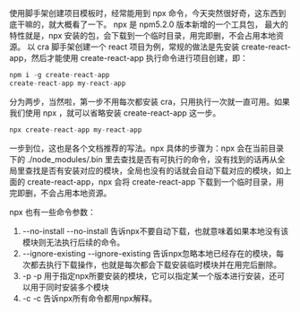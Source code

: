 <!-- category: "包管理工具"
labels: "npx"
createdAt: 2023-02-20T11:20:51.107+00:00 -->

使用脚手架创建项目模板时，经常能用到 npx 命令，今天突然很好奇，这东西到底干嘛的，就大概看了一下。
npx 是 npm5.2.0 版本新增的一个工具包， 最大的特性就是，npx 安装的包，会下载到一个临时目录，用完即删，不会占用本地资源。
以 cra 脚手架创建一个 react 项目为例，常规的做法是先安装 create-react-app，然后才能使用 create-react-app 执行命令进行项目创建，即：
```ts
npm i -g create-react-app
create-react-app my-react-app
```
分为两步，当然啦，第一步不用每次都安装 cra，只用执行一次就一直可用。如果我们使用 npx ，就可以省略安装 create-react-app 这一步。
```ts
npx create-react-app my-react-app
```
一步到位，这也是各个文档推荐的写法。npx 具体的步骤为：npx 会在当前目录下的 ./node_modules/.bin 里去查找是否有可执行的命令，没有找到的话再从全局里查找是否有安装对应的模块，全局也没有的话就会自动下载对应的模块，如上面的 create-react-app，npx 会将 create-react-app 下载到一个临时目录，用完即删，不会占用本地资源。

npx 也有一些命令参数：
1. --no-install
--no-install 告诉npx不要自动下载，也就意味着如果本地没有该模块则无法执行后续的命令。
2. --ignore-existing
--ignore-existing 告诉npx忽略本地已经存在的模块，每次都去执行下载操作，也就是每次都会下载安装临时模块并在用完后删除。
3. -p
-p 用于指定npx所要安装的模块，它可以指定某一个版本进行安装，还可以用于同时安装多个模块
4. -c
-c 告诉npx所有命令都用npx解释。